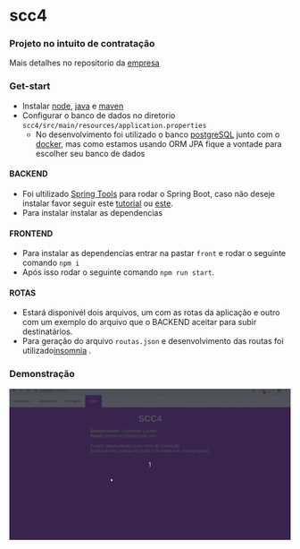 # scc4

### Projeto no intuito de contratação
 Mais detalhes no repositorio da [empresa](https://scc4.atlassian.net/wiki/spaces/RH/pages/9502764/Hands+on)
 
### Get-start
 - Instalar [node](https://nodejs.org/en/), [java](https://java.com/pt_BR/download/) e [maven](http://maven.apache.org/download.cgi)
 - Configurar o banco de dados no diretorio `scc4/src/main/resources/application.properties`
   - No desenvolvimento foi utilizado o banco [postgreSQL](https://www.postgresql.org/) junto com o [docker](https://www.docker.com/),
   mas como estamos usando ORM JPA fique a vontade para escolher seu banco de dados
#### BACKEND
 - Foi ultilizado [Spring Tools](https://spring.io/tools) para rodar o Spring Boot, 
 caso não deseje instalar favor seguir este [tutorial](https://spring.io/guides/gs/spring-boot/) 
 ou [este](http://www.appsdeveloperblog.com/run-spring-boot-app-from-a-command-line/).
 - Para instalar instalar as dependencias
#### FRONTEND
 - Para instalar as dependencias entrar na pastar `front` e rodar o seguinte comando `npm i`
 - Após isso rodar o seguinte comando `npm run start`.
 
#### ROTAS
  - Estará disponivél dois arquivos, um com as rotas da aplicação e 
  outro com um exemplo do arquivo que o BACKEND aceitar para subir destinatários.
  - Para geração do arquivo `routas.json` e desenvolvimento das routas foi utilizado[insomnia](https://insomnia.rest/download/) .
 
### Demonstração

![projeto.gif](./projeto.gif)
